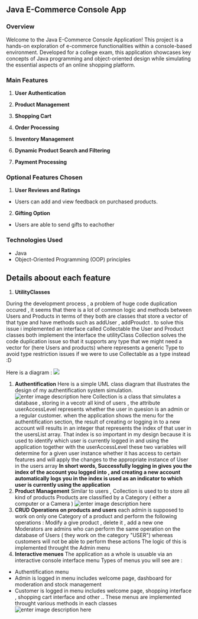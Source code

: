 ## Java E-Commerce Console App

### Overview

Welcome to the Java E-Commerce Console Application! This project is a hands-on exploration of e-commerce functionalities within a console-based environment. Developed for a college exam, this application showcases key concepts of Java programming and object-oriented design while simulating the essential aspects of an online shopping platform.

### Main Features

 1. **User Authentication**   
  
 2. **Product Management**  
 3. **Shopping Cart**  
 4. **Order Processing**  
 5. **Inventory Management**  
 6. **Dynamic Product Search and Filtering** 
 7. **Payment Processing**
  
### Optional Features Chosen
 1. **User Reviews and Ratings**  
- Users can add and view feedback on purchased products.  
 2. **Gifting Option**
 - Users are able to send gifts to eachother

### Technologies Used
-   Java
-   Object-Oriented Programming (OOP) principles

## Details aboout each feature
1. **UtilityClasses**

During the development process , a problem of huge code duplication occured , it seems that there is a lot of common logic and methods between Users and Products in terms of they both are classes that store a vector of that type and have methods such as addUser , addProudct . to solve this issue i implemented an interface called Collectable 
the User and Product classes both implement the interface 
the utilityClass Collection<T> solves the code duplication issue so that it supports any type that we might need a vector for (here Users and products) where <T> represents a generic Type to avoid type restriction issues if we were to use Collectable as a type instead :D 

Here is a diagram : 
![](https://i.imgur.com/mdb1ygB.jpg)

1. **Authentification**
Here is a simple UML class diagram that illustrates the design of my authentification system simulation.
![enter image description here](https://i.imgur.com/lgWlSkJ.png)
Collection<User> is a class that simulates a database , storing in a vecotr all kind of users , the attribute userAccessLevel	represents whether the user in quesion is an admin or a regular customer.
when the application shows the menu for the authentification section, the result of creating or logging in to a new account will results in an integer that represents the index of that user in the usersList array. That index is so important in my design because it is used to identify which user is currently logged in and using the application
together with the userAccessLevel these two variables will determine for  a given user instance whether it  has access to certain features and will apply  the changes to the appropriate instance of User in the users array
**In short words, Successfully logging in gives you the index of the account you logged into , and creating a new account automatically logs you in the index is used as an indicator to which user is currently using the application**
2. **Product Management**
Similar to users , Collection<Product> is used to to store all kind of products 
Products are classified by a Category ( either a computer or a Camera )
![enter image description here](https://i.imgur.com/NENqgZ6.jpg)
3. **CRUD Operations on products and users**
each admin is supposed to work on only one Category of a product and perform the following operations : 
Modify a give product , delete it , add a new one 
Moderators are admins who can perform the same operation on the database of Users ( they work on the category "USER")
whereas customers will not be able to perform these actions 
The logic of this is implemented throught the Admin menu
4. **Interactive menues**
The application as a whole is usuable via an interactive console interface menu
Types of menus you will see are : 
- Authentification menu 
- Admin is logged in menu includes welcome page, dashboard for moderation and stock management
- Customer is logged in menu includes welcome page, shopping interface , shopping cart interface and other .. 
These menus are implemented throught various methods in each classes 
![enter image description here](https://i.imgur.com/NENqgZ6.jpg)
